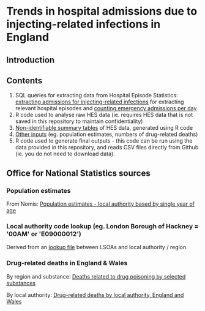 # Trends in hospital admissions due to injecting-related infections in England

## Introduction

## Contents

1. SQL queries for extracting data from Hospital Episode Statistics: [extracting admissions for injecting-related infections](https://github.com/danlewer/irid_trends/blob/main/HES_query.sql) for extracting relevant hospital episodes and [counting emergency admissions per day](https://github.com/danlewer/irid_trends/blob/main/HES_query_comparison_counts.sql)
2. R code used to analyse raw HES data (ie. requires HES data that is not saved in this repository to maintain confidentiality)
3. [Non-identifiable summary tables](https://github.com/danlewer/irid_trends/tree/main/summary_tables) of HES data, generated using R code
4. [Other inputs](https://github.com/danlewer/irid_trends/tree/main/input_data) (eg. population estimates, numbers of drug-related deaths)
5. R code used to generate final outputs - this code can be run using the data provided in this repository, and reads CSV files directly from Github (ie. you do not need to download data).

## Office for National Statistics sources

### Population estimates

From Nomis: [Population estimates - local authority based by single year of age](https://www.nomisweb.co.uk/datasets/pestsyoala) 

### Local authority code lookup (eg. London Borough of Hackney = '00AM' or 'E09000012')

Derived from an [lookup file](https://www.ons.gov.uk/file?uri=/census/2011census/consultationsusersandlocalpartners/censusadvisorygroups/censusgeneralcag/categorisationoflsoasfor2011censustcm77269651.xls) between LSOAs and local authority / region.

### Drug-related deaths in England & Wales

By region and substance: [Deaths related to drug poisoning by selected substances](https://www.ons.gov.uk/peoplepopulationandcommunity/birthsdeathsandmarriages/deaths/datasets/deathsrelatedtodrugpoisoningbyselectedsubstances)

By local authority: [Drug-related deaths by local authority, England and Wales](https://www.ons.gov.uk/peoplepopulationandcommunity/birthsdeathsandmarriages/deaths/datasets/drugmisusedeathsbylocalauthority)

